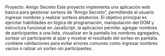 Proyecto: Amigo Secreto
Este proyecto implementa una aplicación web básica para gestionar sorteos de “Amigo Secreto”, permitiendo al usuario ingresar nombres y realizar sorteos aleatorios. El objetivo principal es ejercitar habilidades en lógica de programación, manipulación del DOM y estructura funcional en JavaScript.
la aplicacion permite:
agregar nombres de participantes a una lista, visualizar en la pantalla los nombres agregados, sortear un participante al azar y mostrar el resultado del sorteo en pantalla.
contiene validaciones para evitar errores comunes como ingresar nombres vacios o ralizar un sorteo sin participantes.
